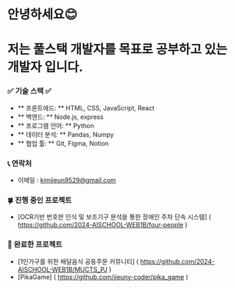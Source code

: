 # 안녕하세요😊
# 저는 **풀스택 개발자**를 목표로 공부하고 있는 개발자 입니다.

### ✅ 기술 스택 ✅
- ** 프론트에드: ** HTML, CSS, JavaScript, React
- ** 백엔드: ** Node.js, express
- ** 프로그램 언어: ** Python
- ** 데이터 분석: ** Pandas, Numpy
- ** 협업 툴: ** Git, Figma, Notion

### 📞 연락처
- 이메일 : kimjieun9529@gmail.com

### 🍀 진행 중인 프로젝트
- [OCR기반 번호판 인식 및 보조기구 분석을 통한 장애인 주차 단속 시스템] ( https://github.com/2024-AISCHOOL-WEB1B/four-people )

### 🍁 완료한 프로젝트
- [1인가구를 위한 배달음식 공동주문 커뮤니티] ( https://github.com/2024-AISCHOOL-WEB1B/MUCTS_PJ )
- [PikaGame] ( https://github.com/jieuny-coder/pika_game )
